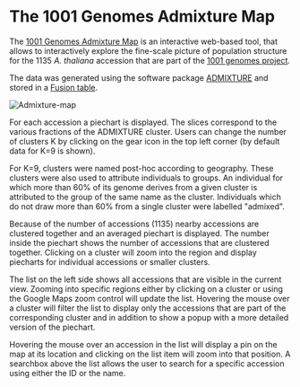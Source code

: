 The 1001 Genomes Admixture Map
==
The [1001 Genomes Admixture Map](http://gregor-mendel-institute.github.io/1001-admixture-map/) is an interactive web-based tool, that allows to interactively explore the fine-scale picture of population structure for the 1135 _A. thaliana_ accession that are part of the [1001 genomes project](http://1001genomes.org/).

The data was generated using the software package [ADMIXTURE](https://www.genetics.ucla.edu/software/admixture/) and stored in a [Fusion table](https://www.google.com/fusiontables/DataSource?docid=1JawTH1dEup1Ie2XRlPFTND2aO9UrbGBLBUgwX1jj).

![Admixture-map](https://raw.githubusercontent.com/Gregor-Mendel-Institute/1001-admixture-map/master/preview.gif "1001 Genomes Admixture Map")

For each accession a piechart is displayed. The slices correspond to the various fractions of the ADMIXTURE cluster.
Users can change the number of clusters K by clicking on the gear icon in the top left corner (by default data for K=9 is shown).

For K=9, clusters were named post-hoc according to geography. These clusters were also used to attribute individuals to groups. An individual for which more than 60% of its genome derives from a given cluster is attributed to the group of the same name as the cluster. Individuals which do not draw more than 60% from a single cluster were labelled "admixed".

Because of the number of accessions (1135) nearby accessions are clustered together and an averaged piechart is displayed. The number inside the piechart shows the number of accessions that are clustered together. Clicking on a cluster will zoom into the region and display piecharts for individual accessions or smaller clusters.

The list on the left side shows all accessions that are visible in the current view. Zooming into specific regions either by clicking on a cluster or using the Google Maps zoom control will update the list.
Hovering the mouse over a cluster will filter the list to display only the accessions that are part of the corresponding cluster and in addition to show a popup with a more detailed version of the piechart.

Hovering the mouse over an accession in the list will display a pin on the map at its location and clicking on the list item will zoom into that position.
A searchbox above the list allows the user to search for a specific accession using either the ID or the name.
